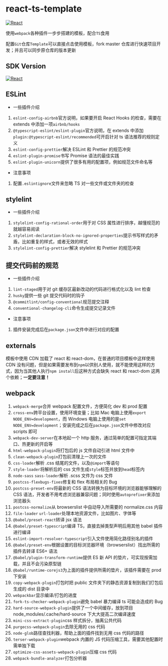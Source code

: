 # react-ts-template

[![React](https://img.shields.io/badge/-React-%232c3e50?style=for-the-badge&logo=React&logoColor=%2356d5fa)](https://github.com/closer58/react-ts-template)

使用`webpack`各种插件一步步搭建的模板，配合`TS`食用

配置`Git`仓库`Template`可以直接点击使用模板，fork master 仓库进行快速项目开发；并且可以同步原仓库的版本更新

## SDK Version

[![React](https://img.shields.io/badge/React-%3E16.8-blue)](https://github.com/closer58/react-ts-template)

## ESLint

- 一些插件介绍

1. `eslint-config-airbnb`官方说明，如果要开启 React Hooks 的检查，需要在 extends 中添加一项`airbnb/hooks`
2. `@typescript-eslint/eslint-plugin`官方说明，在 extends 中添加`plugin:@typescript-eslint/recommended`可开启针对 ts 语法推荐的规则定义
3. `eslint-config-prettier`解决 ESLint 和 Prettier 的规范冲突
4. `eslint-plugin-promise`书写 Promise 语法的最佳实践
5. `eslint-plugin-unicorn`提供了很多有用的配置项，例如规范文件命名等

- 注意事项

1. 配置`.eslintignore`文件来忽略 TS 对一些文件或文件夹的检查

## stylelint

- 一些插件介绍

1. `stylelint-config-rational-order`用于对 CSS 属性进行排序，越懂规范的就越容易阅读
2. `stylelint-declaration-block-no-ignored-properties`提示书写样式的矛盾，比如重复的样式，或者无效的样式
3. `stylelint-config-prettier`解决 stylelint 和 Prettier 的规范冲突

## 提交代码前的规范

- 一些插件介绍

1. `lint-staged`用于对 git 缓存区最新改动的代码进行格式化以及 lint 检查
2. `husky`提供一些 git 提交代码时的钩子
3. `@commitlint/config-conventional`规范提交注释
4. `conventional-changelog-cli`命令生成提交记录文件

- 注意事项

1. 插件安装完成后在`package.json`文件中进行对应的配置

## externals

模板中使用 CDN 加载了 react 和 react-dom，在普通的项目模板中这样使用 CDN 没有问题，但是如果需要发布到`npm`以供别人使用，就不能使用这样的方式，因为当其他人执行`npm install`后这种方式会缺失 react 和 react-dom 这两个依赖；**一定要注意！**

## webpack

1. `webpack-merge`合并 webpack 配置文件，方便简化 dev 和 prod 配置
2. `cross-env`跨平台设置，使用环境变量；比如 Mac 电脑上使用`export NODE_ENV=development`，而 Windows 电脑上使用的是`set NODE_ENV=development`；安装完成之后在`package.json`文件中修改对应 scripts 即可
3. `webpack-dev-server`在本地起一个 http 服务，通过简单的配置可指定其端口、热更新的开启等
4. `html-webpack-plugin`将打包后的 js 文件自动引进 html 文件中
5. `clean-webpack-plugin`打包前清理上一次的文件
6. `css-loader`解析 .css 结尾的文件，以及`@import`等语句
7. `style-loader`将解析后的 css 文件生成`style`标签并放到`head`标签内
8. `node-sass` `sass-loader`解析 .scss 文件为 css 文件
9. `postcss-flexbugs-fixes`修复和 flex 布局相关的 Bug
10. `postcss-preset-env`将最新的 CSS 语法转换为目标环境的浏览器能够理解的 CSS 语法，开发者不用考虑浏览器兼容问题；同时使用`autoprefixer`来添加浏览器头
11. `postcss-normalize`从 browserslist 中自动导入所需要的 normalize.css 内容
12. `file-loader` `url-loader`处理本地资源文件，比如图片、字体等
13. `@babel/preset-react`转译 jsx 语法
14. `@babel/preset-typescript`编译 TS，直接去掉类型声明后用其他 babel 插件进行编译
15. `eslint-import-resolver-typescript`引入文件使用简化路径别名的插件
16. `@babel/preset-env`根据设置的目标浏览器环境（browserslist）找出所需的插件去转译 ES6+ 语法
17. `@babel/plugin-transform-runtime`提供 ES 新 API 的垫片，可实现按需加载，并且不会污染原型链
18. `@babel/runtime-corejs3`为上面的插件提供所需的垫片，该插件需要在 prod 下安装
19. `copy-webpack-plugin`打包时把 public 文件夹下的静态资源复制到我们打包后生成的 dist 目录中
20. `webpackbar`显示编译/打包的进度
21. `fork-ts-checker-webpack-plugin`避免 babel 暴力编译 ts 可能会造成的 Bug
22. `hard-source-webpack-plugin`提供了一个中间缓存，放到项目 node_modules/.cache/hard-source 下大大提高二次编译速度
23. `mini-css-extract-plugin`css 样式拆分，抽离公共代码
24. `purgecss-webpack-plugin`去除无用的 css 代码
25. `node-glob`路径查找利器，帮助上面的插件找到无用 css 代码的路径
26. `terser-webpack-plugin`webpack 内置的 JS 代码压缩工具，需要其他配置时需单独下载
27. `optimize-css-assets-webpack-plugin`压缩 css 代码
28. `webpack-bundle-analyzer`打包分析器
